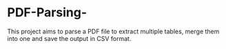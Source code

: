 # PDF-Parsing-
This project aims to parse a PDF file to extract multiple tables, merge them into one and save the output in CSV format.
